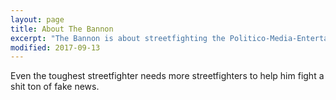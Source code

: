 ```yaml
---
layout: page
title: About The Bannon 
excerpt: "The Bannon is about streetfighting the Politico-Media-Entertainment Complex"
modified: 2017-09-13
---
```


Even the toughest streetfighter needs more streetfighters to help him fight a shit ton of fake news.
